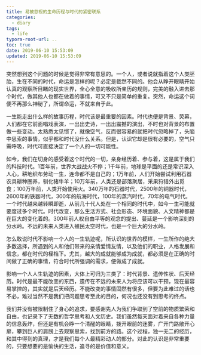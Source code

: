 ```yaml
---
title: 易被忽视的生命历程与时代的紧密联系
categories:
  - diary
tags:
  - life
typora-root-url: ..
toc: true
date: 2019-06-10 15:53:09
updated: 2019-06-10 15:53:09
---
```


突然想到这个问题的时候是觉得非常有意思的。一个人，或者说就指着这个人类胚胎，生在不同的时代，命运是怎样的呢？必定是截然不同的。他会从睁开眼睛开始认真的观察所目睹的现实世界，全心全意的吸收所亲历的规则，完美的融入进去那个时代，做其他人也都在做着的事情，可又不只是简单的重复。<!--more-->突然，命运这个词便不再那么神秘了，所谓命运，不就来自于此。

一生能走出什么样的故事历程，时代该是最重要的因素。时代也便是背景、荧幕，人们都在它前面唱戏表演，一出出史诗，一出出震撼的演出，不时也对背景的布置做一些变动。太熟悉太见惯了，就像空气，反而很容易的就把时代忽略掉了，头脑中思索的事情，似乎都和时代没什么关系。但是，认识它却是很有必要的，空气只需呼吸，时代可直接决定了一个人的一切可能性。

如今，我们在切身的感受着这个时代的一切，亲身经历着、参与着，这是属于我们的科技时代。1百年前，世界大战战火不停；1千年前，地球是平面的还是常识深入人心，耕地织布劳动一生，连命都不是自己的；1万年前，人们开始尝试利用石器农具耕种圈养，驯化猪牛羊；10万年前，人类还是部落聚居，采果狩猎外出觅食；100万年前，人类开始使用火。340万年的石器时代，2500年的铜器时代，2600年的铁器时代，300年的航海时代，100年的蒸汽时代，70年的电气时代。一个时代越来越转瞬即逝，从前几十代人处在一个相同的时代中，如今一生可能就要度过多个时代。时代改变，那么生活方式、社会形态、环境面貌、人文精神都是在巨大的变化着的。300年前人权自由平等的观念的提出、蔓延是一个影响深刻的分水岭。不远的未来人类进入殖民太空时代，也是一个巨大的分水岭。

怎么敢说时代不影响一个人的一生轨迹呢，所认识的世界的模样，一生所作的绝大多数选择，所遇到的人和他们带来的亲情爱情友情，以及他们的职业，人格发展和信念，都在时代的桎梏下。尤其，越大的成就能够成为成就，都必须是在正确的时间做了正确的事情，符合时代所强调的需求，便做成了成就。

影响一个人人生轨迹的因素，大体上可归为三类了：时代背景、遗传性状、后天经历。时代是最不能改变的东西，遗传在不远的未来人为将应该可以干预，现在最容易掌控的，其实就是后天经历。不能改变的事情固然有很多，但要为此难过的话也不必，难过当然不是我们把问题思考至此的目的，何况也还没有到思考的终点。

我们并没有被限制住了身心的追求，要感谢先人为我们争取到了空前的物质繁荣和自由，也记录下了无数的哲学思考和人文历史。我们虽然每天面对着来自各种力量的信息轰炸，但还是有机会睁一个清醒的眼睛，拨开眼前的迷雾，广开门路敞开心扉，攀到巨人的肩膀上去观察思索，找到前方的路。这个过程，独一无二的经历，和其中得到的真理，才是我们每个人最精彩动人的部分。对此的认识是非常重要的，只要想要的是愉快的生活，追寻的是价值和意义。